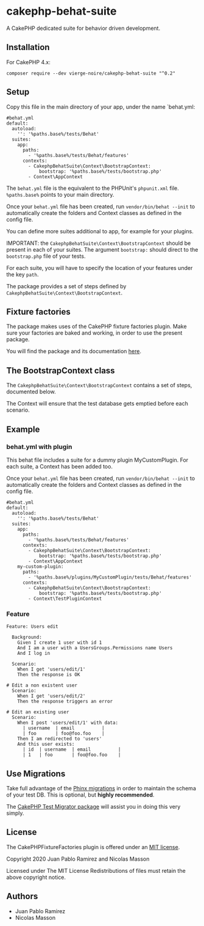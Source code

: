 # cakephp-behat-suite
A CakePHP dedicated suite for behavior driven development.

## Installation
For CakePHP 4.x:
```
composer require --dev vierge-noire/cakephp-behat-suite "^0.2"
```

## Setup

Copy this file in the main directory of your app, under the name `behat.yml:
```
#behat.yml
default:
  autoload:
    '': '%paths.base%/tests/Behat'
  suites:
    app:
      paths:
        - '%paths.base%/tests/Behat/features'
      contexts:
        - CakephpBehatSuite\Context\BootstrapContext:
            bootstrap: '%paths.base%/tests/bootstrap.php'
        - Context\AppContext
```

The `behat.yml` file is the equivalent to the PHPUnit's `phpunit.xml` file. `%paths.base%` points to your main directory.

Once your `behat.yml` file has been created, run `vendor/bin/behat --init` to automatically create the folders and Context
classes as defined in the config file.

You can define more suites additional to app, for example for your plugins.

IMPORTANT: the `CakephpBehatSuite\Context\BootstrapContext` should be present in each of your suites.
The argument `bootstrap:` should direct to the `bootstrap.php` file of your tests.
 
For each suite, you will have to specify the location of your features under the key `path`. 

The package provides a set of steps defined by `CakephpBehatSuite\Context\BootstrapContext`.

## Fixture factories
The package makes uses of the CakePHP fixture factories plugin. Make sure your factories are
baked and working, in order to use the present package.

You will find the package and its documentation [here](https://github.com/vierge-noire/cakephp-fixture-factories).

## The BootstrapContext class
The `CakephpBehatSuite\Context\BootstrapContext` contains a set of steps, documented below.

The Context will ensure that the test database gets emptied before each scenario.

## Example
### behat.yml with plugin

This behat file includes a suite for a dummy plugin MyCustomPlugin. For each suite, a Context has been added too.

Once your `behat.yml` file has been created, run `vendor/bin/behat --init` to automatically create the folders and Context
classes as defined in the config file.

```
#behat.yml
default:
  autoload:
    '': '%paths.base%/tests/Behat'
  suites:
    app:
      paths:
        - '%paths.base%/tests/Behat/features'
      contexts:
        - CakephpBehatSuite\Context\BootstrapContext:
            bootstrap: '%paths.base%/tests/bootstrap.php'
        - Context\AppContext
    my-custom-plugin:
      paths:
        - '%paths.base%/plugins/MyCustomPlugin/tests/Behat/features'
      contexts:
        - CakephpBehatSuite\Context\BootstrapContext:
            bootstrap: '%paths.base%/tests/bootstrap.php'
        - Context\TestPluginContext
```

### Feature
```
Feature: Users edit

  Background:
    Given I create 1 user with id 1
    And I am a user with a UsersGroups.Permissions name Users
    And I log in

  Scenario:
    When I get 'users/edit/1'
    Then the response is OK

# Edit a non existent user
  Scenario:
    When I get 'users/edit/2'
    Then the response triggers an error
    
# Edit an existing user
  Scenario:
    When I post 'users/edit/1' with data:
      | username  | email          |
      | foo       | foo@foo.foo    |
    Then I am redirected to 'users'
    And this user exists:
      | id  | username  | email          |
      | 1   | foo       | foo@foo.foo    |

```

## Use Migrations

Take full advantage of the [Phinx migrations](https://book.cakephp.org/migrations/3/en/index.html) in order to maintain the schema
of your test DB. This is optional, but __highly recommended__.

The [CakePHP Test Migrator package](https://github.com/vierge-noire/cakephp-test-migrator) will assist you in doing this very simply.


## License

The CakePHPFixtureFactories plugin is offered under an [MIT license](https://opensource.org/licenses/mit-license.php).

Copyright 2020 Juan Pablo Ramirez and Nicolas Masson

Licensed under The MIT License Redistributions of files must retain the above copyright notice.

## Authors
* Juan Pablo Ramirez
* Nicolas Masson
